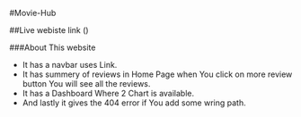 #Movie-Hub


##Live webiste link ()

###About This website 
* It has a navbar uses Link. 
* It has summery of reviews in Home Page when You click on more review button You will see all the reviews.
* It has a Dashboard Where 2 Chart is available.
* And lastly it gives the 404 error if You add some wring path.